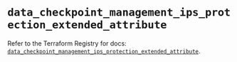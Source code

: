 # `data_checkpoint_management_ips_protection_extended_attribute`

Refer to the Terraform Registry for docs: [`data_checkpoint_management_ips_protection_extended_attribute`](https://registry.terraform.io/providers/checkpointsw/checkpoint/2.11.0/docs/data-sources/management_ips_protection_extended_attribute).
